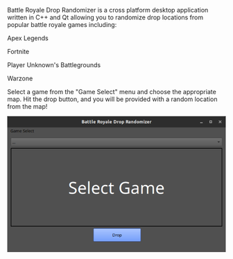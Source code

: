 Battle Royale Drop Randomizer is a cross
platform desktop application written in C++
and Qt allowing you to randomize drop locations
from popular battle royale games including:

Apex Legends

Fortnite

Player Unknown's Battlegrounds

Warzone

Select a game from the "Game Select" menu and 
choose the appropriate map. Hit the drop button,
and you will be provided with a random location
from the map! 

![GUI Screenshot 1](/BRDR%20GUI%20Screenshots%20/Battle%20Royale%20Drop%20Randomizer_001.png)